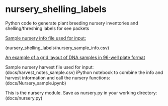 # nursery_shelling_labels
Python code to generate plant breeding nursery inventories and shelling/threshing labels for see packets
  
[Sample nursery info file used for input:](nursery_sample_info.csv) 

(nursery_shelling_labels/nursery_sample_info.csv) 


[An example of a grid layout of DNA samples in 96-well plate format](https://github.com/ncsumaize/ReFUS-genomic-selection/blob/master/ReFUS%20C4%20NGS%20Library%20plate%20layout.csv)

Sample nursery harvest file used for input: (docs/harvest_notes_sample.csv)
iPython notebook to combine the info and harvest information and call the nursery functions: (docs/Nursery_sample.ipynb)

This is the nursery module. Save as nursery.py in your working directory: (docs/nursery.py)

